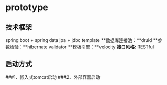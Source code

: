 # prototype
## 技术框架

spring boot + spring data jpa + jdbc template
**数据库连接池：**druid
**参数检验：**hibernate validator
**模板引擎：**velocity
**接口风格:** RESTful

## 启动方式

###1、嵌入式tomcat启动
###2、外部容器启动
